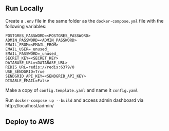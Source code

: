 ## Run Locally
Create a `.env` file in the same folder as the `docker-compose.yml` file with the following variables:
```
POSTGRES_PASSWORD=<POSTGRES_PASSWORD>
ADMIN_PASSWORD=<ADMIN_PASSWORD>
EMAIL_FROM=<EMAIL_FROM>
EMAIL_USER=_unused_
EMAIL_PASSWORD=_unused_
SECRET_KEY=<SECRET_KEY>
DATABASE_URL=<DATABASE_URL>
REDIS_URL=redis://redis:6379/0
USE_SENDGRID=True
SENDGRID_API_KEY=<SENDGRID_API_KEY>
DISABLE_EMAIL=False
```
Make a copy of `config.template.yaml` and name it `config.yaml`

Run `docker-compose up --build` and access admin dashboard via http://localhost/admin/
## Deploy to AWS